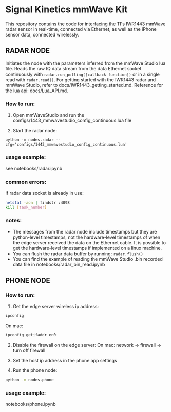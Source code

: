 # Signal Kinetics mmWave Kit

This repository contains the code for interfacing the TI's IWR1443 mmWave radar sensor in real-time, connected via Ethernet, as well as the iPhone sensor data, connected wirelessly.

## RADAR NODE

Initiates the node with the parameters inferred from the mmWave Studio lua file. Reads the raw IQ data stream from the data Ethernet socket continuously with `radar.run_polling([callback function])` or in a single read with `radar.read()`. For getting started with the IWR1443 radar and mmWave Studio, refer to docs/IWR1443_getting_started.md. Reference for the lua api: docs/Lua_API.md.

### How to run:
1. Open mmWaveStudio and run the configs/1443_mmwavestudio_config_continuous.lua file

2. Start the radar node:
```
python -m nodes.radar --cfg='configs/1443_mmwavestudio_config_continuous.lua'
```


### usage example: 
see notebooks/radar.ipynb

### common errors:
If radar data socket is already in use:
```bash
netstat -aon | findstr :4098
kill [task_number]
```

### notes:
- The messages from the radar node include timestamps but they are python-level timestamps, not the hardware-level timestamps of when the edge server received the data on the Ethernet cable. It is possible to get the hardware-level timestamps if implemented on a linux machine. 
- You can flush the radar data buffer by running: `radar.flush()`
- You can find the example of reading the mmWave Studio .bin recorded data file in notebooks/radar_bin_read.ipynb



## PHONE NODE

### How to run:
1. Get the edge server wireless ip address:
```bash
ipconfig
```
On mac: 
```bash
ipconfig getifaddr en0
```

2. Disable the firewall on the edge server:
On mac: network -> firewall -> turn off firewall

3. Set the host ip address in the phone app settings

4. Run the phone node:
```bash
python -m nodes.phone
```


### usage example: 
notebooks/phone.ipynb